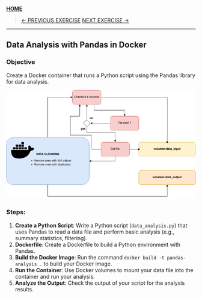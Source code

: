 [__HOME__](../../../README.md)

> [<- PREVIOUS EXERCISE](../1-http-server/README.md)  [NEXT EXERCISE ->](../2-data-visualization/README.md)
---
## Data Analysis with Pandas in Docker

### Objective
Create a Docker container that runs a Python script using the Pandas library for data analysis.

![Code structure](image.png)

### Steps:
1. **Create a Python Script**: Write a Python script (`data_analysis.py`) that uses Pandas to read a data file and perform basic analysis (e.g., summary statistics, filtering).
2. **Dockerfile**: Create a Dockerfile to build a Python environment with Pandas.
3. **Build the Docker Image**: Run the command `docker build -t pandas-analysis .` to build your Docker image.
4. **Run the Container**: Use Docker volumes to mount your data file into the container and run your analysis.
5. **Analyze the Output**: Check the output of your script for the analysis results.
